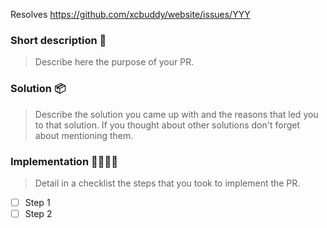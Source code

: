 Resolves https://github.com/xcbuddy/website/issues/YYY

### Short description 📝
> Describe here the purpose of your PR.

### Solution 📦
> Describe the solution you came up with and the reasons that led you to that solution. If you thought about other solutions don't forget about mentioning them.

### Implementation 👩‍💻👨‍💻
> Detail in a checklist the steps that you took to implement the PR.

- [ ] Step 1
- [ ] Step 2

